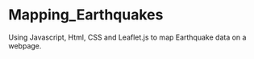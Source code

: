# Mapping_Earthquakes
 Using Javascript, Html, CSS and Leaflet.js to map Earthquake data on a webpage.
